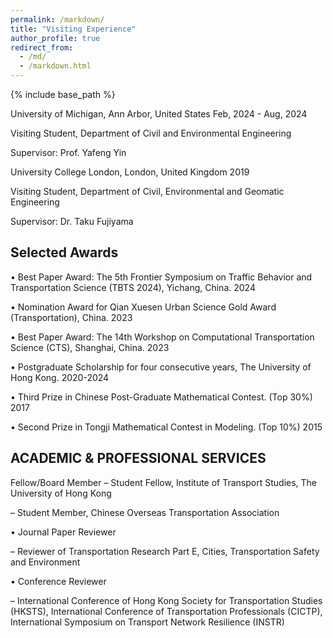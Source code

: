 ```yaml
---
permalink: /markdown/
title: "Visiting Experience"
author_profile: true
redirect_from: 
  - /md/
  - /markdown.html
---
```

{% include base_path %}

University of Michigan, Ann Arbor, United States Feb, 2024 - Aug, 2024

Visiting Student, Department of Civil and Environmental Engineering

Supervisor: Prof. Yafeng Yin

University College London, London, United Kingdom 2019

Visiting Student, Department of Civil, Environmental and Geomatic Engineering

Supervisor: Dr. Taku Fujiyama


## Selected Awards

• Best Paper Award: The 5th Frontier Symposium on Traffic Behavior and Transportation Science (TBTS 2024), Yichang, China. 2024

• Nomination Award for Qian Xuesen Urban Science Gold Award (Transportation), China. 2023

• Best Paper Award: The 14th Workshop on Computational Transportation Science (CTS), Shanghai, China. 2023

• Postgraduate Scholarship for four consecutive years, The University of Hong Kong. 2020-2024

• Third Prize in Chinese Post-Graduate Mathematical Contest. (Top 30%) 2017

• Second Prize in Tongji Mathematical Contest in Modeling. (Top 10%) 2015

## ACADEMIC & PROFESSIONAL SERVICES

Fellow/Board Member
– Student Fellow, Institute of Transport Studies, The University of Hong Kong

– Student Member, Chinese Overseas Transportation Association

• Journal Paper Reviewer

– Reviewer of Transportation Research Part E, Cities, Transportation Safety and Environment

• Conference Reviewer

– International Conference of Hong Kong Society for Transportation Studies (HKSTS), International Conference of Transportation Professionals (CICTP), International Symposium on Transport Network Resilience (INSTR)
